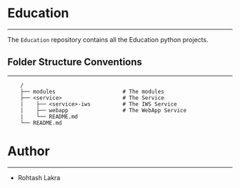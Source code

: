 # Education

---

The ```Education``` repository contains all the Education python projects.


## Folder Structure Conventions

---

```
    /
    ├── modules                     # The modules
    ├── <service>                   # The Service
    |    ├── <service>-iws          # The IWS Service
    |    ├── webapp                 # The WebApp Service
    |    └── README.md
    └── README.md
```



# Author

---

- Rohtash Lakra
